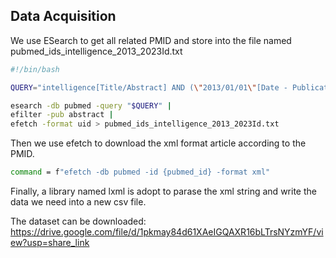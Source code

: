 ## Data Acquisition

We use ESearch to get all related PMID and store into the file named pubmed_ids_intelligence_2013_2023Id.txt

```sh
#!/bin/bash

QUERY="intelligence[Title/Abstract] AND (\"2013/01/01\"[Date - Publication] : \"2023/12/31\"[Date - Publication])"

esearch -db pubmed -query "$QUERY" |
efilter -pub abstract |
efetch -format uid > pubmed_ids_intelligence_2013_2023Id.txt
```

Then we use efetch to download the xml format article according to the PMID.

```sh
command = f"efetch -db pubmed -id {pubmed_id} -format xml"
```

Finally, a library named lxml is adopt to parase the xml string and write the data we need into a new csv file.

The dataset can be downloaded: https://drive.google.com/file/d/1pkmay84d61XAeIGQAXR16bLTrsNYzmYF/view?usp=share_link